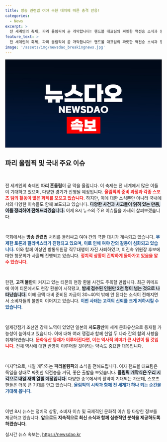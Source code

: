 ```yaml
---
title: 방송 관련법 여야 극한 대치에 따른 충격 반응!
categories:
  - News
excerpt: >
  전 세계인의 축제, 파리 올림픽이 곧 개막합니다! 핸드볼 대표팀의 짜릿한 역전승 소식과 정치적 대치 속 방송 관련법 처리 현황, 소비자 불만 폭발의 티몬 현장 환불 등 뜨거운 이슈들을 놓치지 마세요!
feature_text: >
  전 세계인의 축제, 파리 올림픽이 곧 개막합니다! 핸드볼 대표팀의 짜릿한 역전승 소식과 정치적 대치 속 방송 관련법 처리 현황, 소비자 불만 폭발의 티몬 현장 환불 등 뜨거운 이슈들을 놓치지 마세요!
image: '/assets/img/newsdao_breakingnews.jpg'
---
```


<p><img src="/assets/img/newsdao_breakingnews.jpg" alt="flaretime 속보" /></p>

<h2 data-ke-size="size26">파리 올림픽 및 국내 주요 이슈</h2>

<p data-ke-size="size16">&nbsp;</p>

<p>전 세계인의 축제인 <b>파리 흔들림</b>이 곧 막을 올립니다. 이 축제는 전 세계에서 많은 이들이 기대하고 있으며, 다양한 경기가 진행될 예정입니다. <b><span style="color: #ee2323;">올림픽의 준비 과정과 각종 스포츠 팀의 활동이 많은 화제를 모으고 있습니다.</span></b> 하지만, 이에 대한 소식뿐만 아니라 국내에서의 다양한 이슈들도 함께 보도되고 있습니다. <b><span style="background-color: #21538527;">다양한 사건과 사고들이 얽혀 있는 만큼, 이를 정리하여 전해드리겠습니다.</span></b> 이제 8시 뉴스의 주요 이슈들을 자세히 살펴보겠습니다.</p>

<p data-ke-size="size16">&nbsp;</p>

<p>국회에서는 <b>방송 관련법</b> 처리를 둘러싸고 여야 간의 극한 대치가 계속되고 있습니다. <b><span style="color: #1a5490;">무제한 토론과 필리버스터가 진행되고 있으며, 이로 인해 여야 간의 갈등이 심화되고 있습니다.</span></b> 이와 함께 이상인 방통위원장 직무대행이 자진 사퇴하였고, 이진숙 위원장 후보에 대한 청문회가 사흘째 진행되고 있습니다. <b><span style="color: #ee2323;">정치적 상황이 긴박하게 돌아가고 있음을 알 수 있습니다.</span></b></p>

<p data-ke-size="size16">&nbsp;</p>

<p>한편, <b>고객 불만</b>이 커지고 있는 티몬의 현장 환불 사건도 주목할 만합니다. 최근 위메프에 이어 티몬에서도 현장 환불이 시작됐고, <b><span style="background-color: #21538527;">밤새 접수된 인원만 2천 명이 넘는 것으로 나타났습니다.</span></b> 이에 금액 대비 준비된 자금이 30~40억 밖에 안 된다는 소식이 전해지면서 소비자들의 불만이 이어지고 있습니다. <b><span style="color: #1a5490;">이번 사태는 고객의 신뢰를 크게 저하시킬 수 있습니다.</span></b></p>

<p data-ke-size="size16">&nbsp;</p>

<p>일제강점기 조선인 강제 노역이 있었던 일본의 <b>사도광산</b>이 세계 문화유산으로 등재될 가능성이 높아지고 있습니다. 이에 대해 여러 쟁점과 함께 한일 두 나라 간의 합의 사항을 취재하였습니다. <b><span style="color: #ee2323;">문화유산 등재가 이루어진다면, 이는 역사적 의미가 큰 사안이 될 것입니다.</span></b> 전체 역사에 대한 반영이 이루어질 것이라는 약속도 중요한 대목입니다.</p>

<p data-ke-size="size16">&nbsp;</p>

<p>마지막으로, 내일 개막하는 <b>파리올림픽</b>의 소식을 전해드립니다. 여자 핸드볼 대표팀은 독일을 상대로 짜릿한 역전승을 거둬, 좋은 출발을 보였습니다. <b><span style="background-color: #21538527;">올림픽 개막식은 우리 시각으로 내일 새벽 열릴 예정입니다.</span></b> 다양한 종목에서의 활약이 기대되는 가운데, 스포츠 팬들은 더욱 큰 기대를 안고 있습니다. <b><span style="color: #1a5490;">올림픽의 시작과 함께 전 세계가 하나 되는 순간을 기대해 봅니다.</span></b></p>

<p data-ke-size="size16">&nbsp;</p>

<p>이번 8시 뉴스는 정치적 상황, 소비자 이슈 및 국제적인 문화적 이슈 등 다양한 정보를 제공하고 있습니다. <b>앞으로도 지속적으로 최신 소식과 함께 심층적인 분석을 제공하도록 하겠습니다.</b></p>
실시간 뉴스 속보는, <a href="https://newsdao.kr" rel="dofollow">https://newsdao.kr</a>


